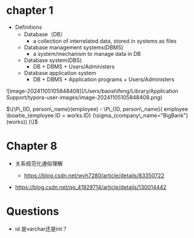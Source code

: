 # chapter 1

- Definitions
  - Database（DB）
    - a collection of interrelated data, stored in systems as files
  - Database management systems(DBMS)
    - a system/mechanism to manage data in DB
  - Database system(DBS)
    - DB + DBMS + Users/Administers
  - Database application system
    - DB + DBMS + Application programs + Users/Administers






![image-20241105105848408](/Users/baoshifeng/Library/Application Support/typora-user-images/image-20241105105848408.png)

$\(\Pi_{ID, person\_name}(employee) - \Pi_{ID, person\_name}( employee \bowtie_{employee.ID = works.ID} (\sigma_{company\_name="BigBank"}(works)) )\)$





# Chapter 8

- 关系规范化通俗理解
  - https://blog.csdn.net/wyh7280/article/details/83350722

- https://blog.csdn.net/qq_41929714/article/details/130014442



# Questions

- id 是varchar还是int？





